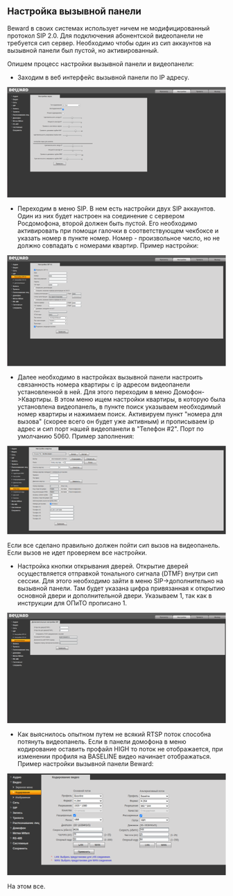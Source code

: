 ## Настройка вызывной панели 

Beward в своих системах использует ничем не модифицированный протокол SIP 2.0. Для подключения абонентской видеопанели не требуется сип сервер. Необходимо чтобы один из сип аккаунтов на вызывной панели был пустой, но активированный.

Опишем процесс настройки вызывной панели и видеопанели:


- Заходим в веб интерфейс вызывной панели по IP адресу.


<img src="../img/beward_20211_main.png" alt="main"/>


- Переходим в меню SIP. В нем есть настройки двух SIP аккаунтов. Один из них будет настроен на соединение с сервером Росдомофона, второй должен быть пустой. Его необходимо активировать при помощи галочки в соответствующем чекбоксе и указать номер в пункте номер. Номер - произвольное число, но не должно совпадать с номерами квартир. Пример настройки:


<img src="../img/beward_20211_sip.png" alt="sip"/>


- Далее необходимо в настройках вызывной панели настроить связанность номера квартиры с ip адресом видеопанели установленной в ней. Для этого переходим в меню Домофон->Квартиры. В этом меню ищем настройки квартиры, в которую была установлена видеопанель, в пункте поиск указываем необходимый номер квартиры и нажимаем поиск. Активируем пункт "номера для вызова" (скорее всего он будет уже активным) и прописываем ip адрес и сип порт нашей видеопанели в "Телефон #2". Порт по умолчанию 5060. Пример заполнения:


<img src="../img/beward_20211_flat2.png" alt="flat"/>


Если все сделано правильно должен пойти сип вызов на видеопанель. Если вызов не идет проверяем все настройки.


- Настройка кнопки открывания дверей. Открытие дверей осуществляется отправкой тонального сигнала (DTMF) внутри сип сессии. Для этого необходимо зайти в меню SIP->дополнительно на вызывной панели. Там будет указана цифра привязанная к открытию основной двери и дополнительной двери. Указываем 1, так как в инструкции для ОПиТО прописано 1. 


<img src="../img/beward_20211_dtmf.png" alt="dtmf"/>

- Как выяснилось опытном путем не всякий RTSP поток способна потянуть видеопанель. Если в панели домофона в меню кодирование оставить профайл HIGH то поток не отображается, при изменении профиля на  BASELINE видео начинает отображаться. Пример настройки вызывной панели Beward:


<img src="../img/beward_20211_video.png" alt="video"/>

На этом все.